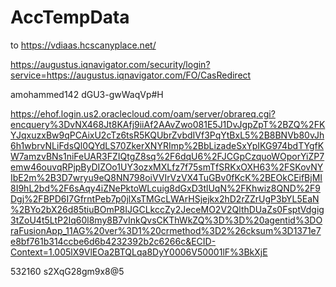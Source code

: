 # AccTempData

to https://vdiaas.hcscanyplace.net/

https://augustus.iqnavigator.com/security/login?service=https://augustus.iqnavigator.com/FO/CasRedirect

amohammed142
dGU3-gwWaqVp#H

https://ehof.login.us2.oraclecloud.com/oam/server/obrareq.cgi?encquery%3DvNX468Jt8KAfj9iiAf2AAvZwo081E5J1DvJgpZpT%2BZQ%2FKYJqxuzxBw9qPCAixU2cTz6tsR5KQUbrZvbdIVf3PqYtBxL5%2B8BNVb80vJh6h1wbrvNLiFdsQl0QYdLS70ZkerXNYRImp%2BbLizadeSxYpIKG974bdTYgfKW7amzvBNs1niFeUAR3FZIQtgZ8sq%2F6dqU6%2FJCGpCzquoWOporYiZP7emw46ouvqRPjpByDIZOo1UY3ozxMXLfz7f75smTfSRKxOXH63%2FSKovNYIbE2m%2B3D7wryu9eQ8NN798oiVVIrVzVX4TuGBv0fKcK%2BEOkCEifBjMI8I9hL2bd%2F6sAqy4iZNePktoWLcuig8dGxD3tlUqN%2FKhwiz8QND%2F9Dgj%2FBPD6I7GfrntPeb7p0jlXsTMGcLWArHSjejkx2hD2rZZrUgP3bYL5EaN%2BYo2bX26d85tiuBOmP8IJGCLkccZy2JeceMO2V2QlthDUaZs0FsptVdgig3tZoU4t5LtP2Iq60l8my8B7vInkQvsCKThWkZQ%3D%3D%20agentid%3DOraFusionApp_11AG%20ver%3D1%20crmethod%3D2%26cksum%3D1371e7e8bf761b314ccbe6d6b4232392b2c6266c&ECID-Context=1.005lX9VlEOa2BTQLqa8DyY0006V50001lF%3BkXjE

532160 s2XqG28gm9x8@5
